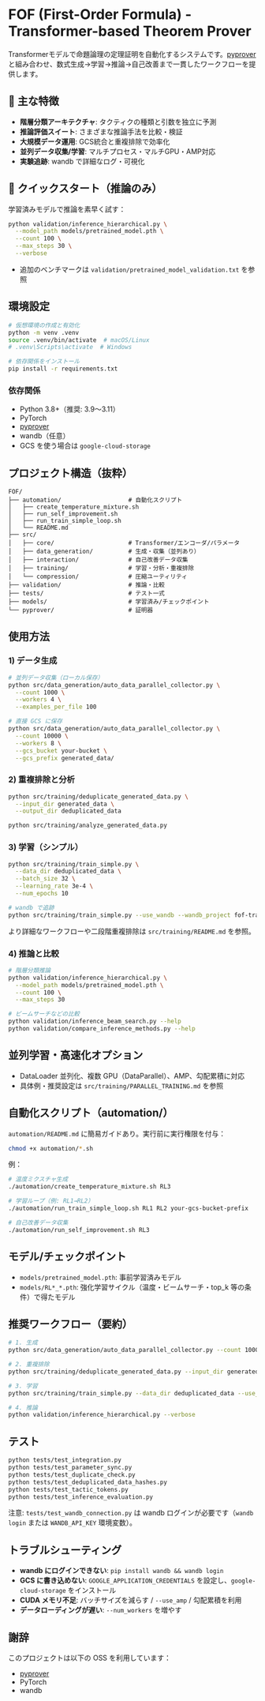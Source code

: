 # FOF (First-Order Formula) - Transformer-based Theorem Prover

Transformerモデルで命題論理の定理証明を自動化するシステムです。[pyprover](https://github.com/kaicho8636/pyprover) と組み合わせ、数式生成→学習→推論→自己改善まで一貫したワークフローを提供します。

## 🚀 主な特徴

- **階層分類アーキテクチャ**: タクティクの種類と引数を独立に予測
- **推論評価スイート**: さまざまな推論手法を比較・検証
- **大規模データ運用**: GCS統合と重複排除で効率化
- **並列データ収集/学習**: マルチプロセス・マルチGPU・AMP対応
- **実験追跡**: wandb で詳細なログ・可視化

## 🔰 クイックスタート（推論のみ）

学習済みモデルで推論を素早く試す：

```bash
python validation/inference_hierarchical.py \
  --model_path models/pretrained_model.pth \
  --count 100 \
  --max_steps 30 \
  --verbose
```

- 追加のベンチマークは `validation/pretrained_model_validation.txt` を参照

## 環境設定

```bash
# 仮想環境の作成と有効化
python -m venv .venv
source .venv/bin/activate  # macOS/Linux
# .venv\Scripts\activate  # Windows

# 依存関係をインストール
pip install -r requirements.txt
```

### 依存関係

- Python 3.8+（推奨: 3.9〜3.11）
- PyTorch
- [pyprover](https://github.com/kaicho8636/pyprover)
- wandb（任意）
- GCS を使う場合は `google-cloud-storage`

## プロジェクト構造（抜粋）

```
FOF/
├── automation/                   # 自動化スクリプト
│   ├── create_temperature_mixture.sh
│   ├── run_self_improvement.sh
│   ├── run_train_simple_loop.sh
│   └── README.md
├── src/
│   ├── core/                     # Transformer/エンコーダ/パラメータ
│   ├── data_generation/          # 生成・収集（並列あり）
│   ├── interaction/              # 自己改善データ収集
│   ├── training/                 # 学習・分析・重複排除
│   └── compression/              # 圧縮ユーティリティ
├── validation/                   # 推論・比較
├── tests/                        # テスト一式
├── models/                       # 学習済み/チェックポイント
└── pyprover/                     # 証明器
```

## 使用方法

### 1) データ生成

```bash
# 並列データ収集（ローカル保存）
python src/data_generation/auto_data_parallel_collector.py \
  --count 1000 \
  --workers 4 \
  --examples_per_file 100

# 直接 GCS に保存
python src/data_generation/auto_data_parallel_collector.py \
  --count 10000 \
  --workers 8 \
  --gcs_bucket your-bucket \
  --gcs_prefix generated_data/
```

### 2) 重複排除と分析

```bash
python src/training/deduplicate_generated_data.py \
  --input_dir generated_data \
  --output_dir deduplicated_data

python src/training/analyze_generated_data.py
```

### 3) 学習（シンプル）

```bash
python src/training/train_simple.py \
  --data_dir deduplicated_data \
  --batch_size 32 \
  --learning_rate 3e-4 \
  --num_epochs 10

# wandb で追跡
python src/training/train_simple.py --use_wandb --wandb_project fof-training
```

より詳細なワークフローや二段階重複排除は `src/training/README.md` を参照。

### 4) 推論と比較

```bash
# 階層分類推論
python validation/inference_hierarchical.py \
  --model_path models/pretrained_model.pth \
  --count 100 \
  --max_steps 30

# ビームサーチなどの比較
python validation/inference_beam_search.py --help
python validation/compare_inference_methods.py --help
```

## 並列学習・高速化オプション

- DataLoader 並列化、複数 GPU（DataParallel）、AMP、勾配累積に対応
- 具体例・推奨設定は `src/training/PARALLEL_TRAINING.md` を参照

## 自動化スクリプト（automation/）

`automation/README.md` に簡易ガイドあり。実行前に実行権限を付与：

```bash
chmod +x automation/*.sh
```

例：

```bash
# 温度ミクスチャ生成
./automation/create_temperature_mixture.sh RL3

# 学習ループ（例: RL1→RL2）
./automation/run_train_simple_loop.sh RL1 RL2 your-gcs-bucket-prefix

# 自己改善データ収集
./automation/run_self_improvement.sh RL3
```

## モデル/チェックポイント

- `models/pretrained_model.pth`: 事前学習済みモデル
- `models/RL*_*.pth`: 強化学習サイクル（温度・ビームサーチ・top_k 等の条件）で得たモデル

## 推奨ワークフロー（要約）

```bash
# 1. 生成
python src/data_generation/auto_data_parallel_collector.py --count 1000 --workers 4

# 2. 重複排除
python src/training/deduplicate_generated_data.py --input_dir generated_data --output_dir deduplicated_data

# 3. 学習
python src/training/train_simple.py --data_dir deduplicated_data --use_wandb

# 4. 推論
python validation/inference_hierarchical.py --verbose
```

## テスト

```bash
python tests/test_integration.py
python tests/test_parameter_sync.py
python tests/test_duplicate_check.py
python tests/test_deduplicated_data_hashes.py
python tests/test_tactic_tokens.py
python tests/test_inference_evaluation.py
```

注意: `tests/test_wandb_connection.py` は wandb ログインが必要です（`wandb login` または `WANDB_API_KEY` 環境変数）。

## トラブルシューティング

- **wandb にログインできない**: `pip install wandb && wandb login`
- **GCS に書き込めない**: `GOOGLE_APPLICATION_CREDENTIALS` を設定し、`google-cloud-storage` をインストール
- **CUDA メモリ不足**: バッチサイズを減らす / `--use_amp` / 勾配累積を利用
- **データローディングが遅い**: `--num_workers` を増やす

## 謝辞

このプロジェクトは以下の OSS を利用しています：

- [pyprover](https://github.com/kaicho8636/pyprover)
- PyTorch
- wandb